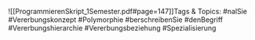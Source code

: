 
![[ProgrammierenSkript_1Semester.pdf#page=147]]Tags & Topics:
   #nalSie
   #Vererbungskonzept
   #Polymorphie
   #berschreibenSie
   #denBegriff
   #Vererbungshierarchie
   #Vererbungsbeziehung
   #Spezialisierung